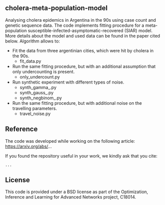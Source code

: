 ## cholera-meta-population-model

Analysing cholera epidemics in Argentina in the 90s using case count and genetic sequence data.
The code implements fitting procedure for a meta-population susceptible-infected-asymptomatic-recovered (SIAR) model.
More details about the model and used data can be found in the paper cited below.
Algorithm allows to:
- Fit the data from three argentinian cities, which were hit by cholera in the 90s.
    - fit_data.py
- Run the same fitting procedure, but with an additional assumption that only undercounting is present.
    - only_undercount.py
- Run synthetic experiment with different types of noise.
    - synth_gamma_.py
    - synth_gauss_.py
    - synth_negbinom_.py
- Run the same fitting procedure, but with additional noise on the travelling parameters.
    - travel_noise.py

## Reference

The code was developed while working on the following article:
https://arxiv.org/abs/...

If you found the repository useful in your work, we kindly ask that you cite:
```
...
```

## License

This code is provided under a BSD license as part of the Optimization, Inference and Learning for Advanced Networks project, C18014.
